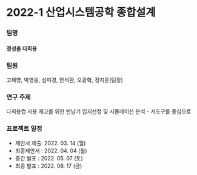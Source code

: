 <h1>2022-1 산업시스템공학 종합설계</h1>

<h3>팀명</h3>
  <h4>정성을 다회용</h4>

<h3>팀원</h3>
  <p>고혜영, 박영웅, 심미경, 안석환, 오광혁, 정지훈(팀장)</p>

<h3>연구 주제</h3>
  <p>다회용컵 사용 제고를 위한 반납기 입지선정 및 시뮬레이션 분석 - 서초구를 중심으로</p>

<h3>프로젝트 일정</h3>
<ul>
  <li>제안서 제출: 2022. 03. 14 (월)</li>
  <li>최종제안서 : 2022. 04. 04 (월)</li>
  <li>중간 발표 : 2022. 05. 07 (토)</li>
  <li>최종 발표 : 2022. 06. 17 (금)</li>
</ul>


